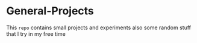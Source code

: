 # General-Projects
This `repo` contains small projects and experiments also some random stuff that I try in my free time
